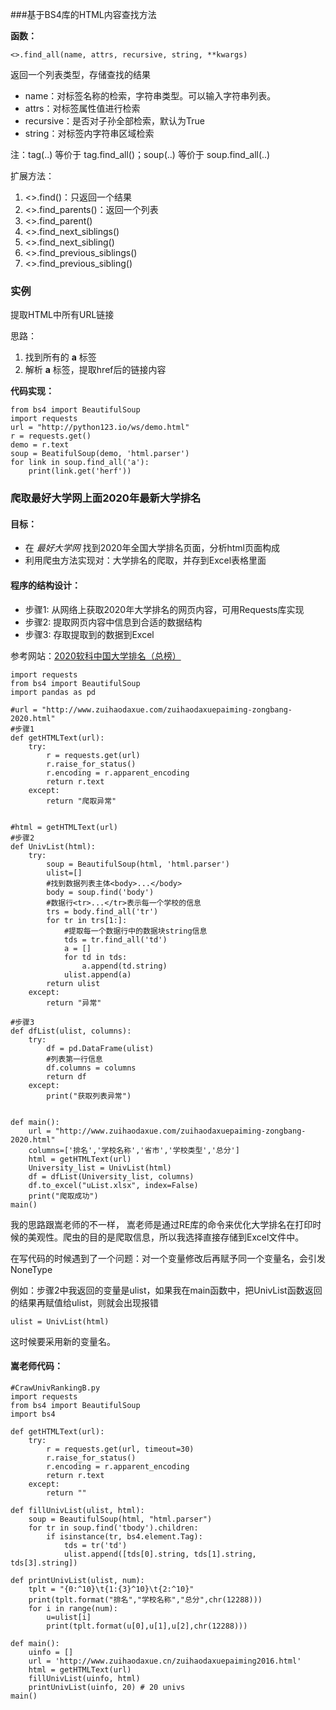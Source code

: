 
###基于BS4库的HTML内容查找方法

**函数：**

```
<>.find_all(name, attrs, recursive, string, **kwargs)
```

返回一个列表类型，存储查找的结果

- name：对标签名称的检索，字符串类型。可以输入字符串列表。
- attrs：对标签属性值进行检索
- recursive：是否对子孙全部检索，默认为True
- string：对标签内字符串区域检索

注：tag(..) 等价于 tag.find_all()；soup(..) 等价于 soup.find_all(..)

扩展方法：

1. <>.find()：只返回一个结果
2. <>.find_parents()：返回一个列表
3. <>.find_parent()
4. <>.find_next_siblings()
5. <>.find_next_sibling()
6. <>.find_previous_siblings()
7. <>.find_previous_sibling()



### 实例

提取HTML中所有URL链接

思路：

1. 找到所有的 **a** 标签
2. 解析 **a** 标签，提取href后的链接内容

**代码实现：**

```
from bs4 import BeautifulSoup
import requests
url = "http://python123.io/ws/demo.html"
r = requests.get()
demo = r.text
soup = BeatifulSoup(demo, 'html.parser')
for link in soup.find_all('a'):
	print(link.get('herf'))
```

### 爬取最好大学网上面2020年最新大学排名

#### 目标：

- 在 *最好大学网* 找到2020年全国大学排名页面，分析html页面构成
- 利用爬虫方法实现对：大学排名的爬取，并存到Excel表格里面

#### 程序的结构设计：

- 步骤1: 从网络上获取2020年大学排名的网页内容，可用Requests库实现
- 步骤2: 提取网页内容中信息到合适的数据结构
- 步骤3: 存取提取到的数据到Excel

参考网站：[2020软科中国大学排名（总榜）](http://www.zuihaodaxue.com/zuihaodaxuepaiming-zongbang-2020.html)

```
import requests
from bs4 import BeautifulSoup
import pandas as pd

#url = "http://www.zuihaodaxue.com/zuihaodaxuepaiming-zongbang-2020.html"
#步骤1
def getHTMLText(url):
	try:
		r = requests.get(url)
		r.raise_for_status()
		r.encoding = r.apparent_encoding
		return r.text
	except:
		return "爬取异常"
        

#html = getHTMLText(url)
#步骤2
def UnivList(html):
    try:
        soup = BeautifulSoup(html, 'html.parser')
        ulist=[]
        #找到数据列表主体<body>...</body>
        body = soup.find('body')
        #数据行<tr>...</tr>表示每一个学校的信息
        trs = body.find_all('tr')
        for tr in trs[1:]:
            #提取每一个数据行中的数据块string信息
            tds = tr.find_all('td')
            a = []
            for td in tds:
                a.append(td.string)
            ulist.append(a)
        return ulist   
    except:
        return "异常"
        
#步骤3       
def dfList(ulist, columns):
    try:
        df = pd.DataFrame(ulist)
        #列表第一行信息
        df.columns = columns
        return df
    except:
        print("获取列表异常")
    
 
def main():
    url = "http://www.zuihaodaxue.com/zuihaodaxuepaiming-zongbang-2020.html"
    columns=['排名','学校名称','省市','学校类型','总分']
    html = getHTMLText(url)
    University_list = UnivList(html)
    df = dfList(University_list, columns)
    df.to_excel("uList.xlsx", index=False)
    print("爬取成功")
main()
```

我的思路跟嵩老师的不一样， 嵩老师是通过RE库的命令来优化大学排名在打印时候的美观性。爬虫的目的是爬取信息，所以我选择直接存储到Excel文件中。

在写代码的时候遇到了一个问题：对一个变量修改后再赋予同一个变量名，会引发NoneType

例如：步骤2中我返回的变量是ulist，如果我在main函数中，把UnivList函数返回的结果再赋值给ulist，则就会出现报错

```
ulist = UnivList(html)
```

这时候要采用新的变量名。

#### 嵩老师代码：

```
#CrawUnivRankingB.py
import requests
from bs4 import BeautifulSoup
import bs4

def getHTMLText(url):
    try:
        r = requests.get(url, timeout=30)
        r.raise_for_status()
        r.encoding = r.apparent_encoding
        return r.text
    except:
        return ""

def fillUnivList(ulist, html):
    soup = BeautifulSoup(html, "html.parser")
    for tr in soup.find('tbody').children:
        if isinstance(tr, bs4.element.Tag):
            tds = tr('td')
            ulist.append([tds[0].string, tds[1].string, tds[3].string])

def printUnivList(ulist, num):
    tplt = "{0:^10}\t{1:{3}^10}\t{2:^10}"
    print(tplt.format("排名","学校名称","总分",chr(12288)))
    for i in range(num):
        u=ulist[i]
        print(tplt.format(u[0],u[1],u[2],chr(12288)))
    
def main():
    uinfo = []
    url = 'http://www.zuihaodaxue.cn/zuihaodaxuepaiming2016.html'
    html = getHTMLText(url)
    fillUnivList(uinfo, html)
    printUnivList(uinfo, 20) # 20 univs
main()
```

